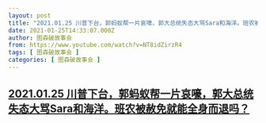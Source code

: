 ```yaml
---
layout: post
title: "2021.01.25 川普下台，郭蚂蚁帮一片哀嚎，郭大总统失态大骂Sara和海洋。班农被赦免就能全身而退吗？"
date: 2021-01-25T14:33:07.000Z
author: 图森破故事会
from: https://www.youtube.com/watch?v=NT8idZirzR4
tags: [ 图森破故事会 ]
categories: [ 图森破故事会 ]
---
```

<!--1611585187000-->
[2021.01.25 川普下台，郭蚂蚁帮一片哀嚎，郭大总统失态大骂Sara和海洋。班农被赦免就能全身而退吗？](https://www.youtube.com/watch?v=NT8idZirzR4)
------

<div>

</div>
